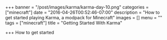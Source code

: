 +++
banner = "/post/images/karma/karma-day-10.png"
categories = ["minecraft"]
date = "2016-04-26T00:52:46-07:00"
description = "How to get started playing Karma, a modpack for Minecraft"
images = []
menu = ""
tags = ["minecraft"]
title = "Getting Started With Karma"

+++
How to get started
<!--more-->
